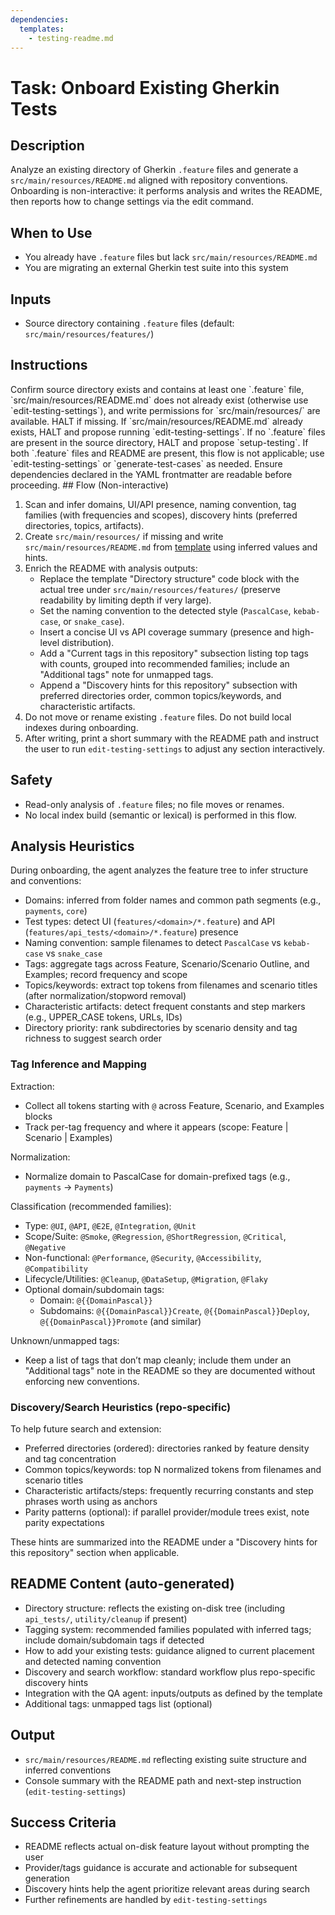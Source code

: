 ```yaml
---
dependencies:
  templates:
    - testing-readme.md
---
```


# Task: Onboard Existing Gherkin Tests

## Description

Analyze an existing directory of Gherkin `.feature` files and generate a `src/main/resources/README.md` aligned with repository conventions. Onboarding is non-interactive: it performs analysis and writes the README, then reports how to change settings via the edit command.

## When to Use

- You already have `.feature` files but lack `src/main/resources/README.md`
- You are migrating an external Gherkin test suite into this system

## Inputs

- Source directory containing `.feature` files (default: `src/main/resources/features/`)

## Instructions

<instructions>
Confirm source directory exists and contains at least one `.feature` file, `src/main/resources/README.md` does not already exist (otherwise use `edit-testing-settings`), and write permissions for `src/main/resources/` are available. HALT if missing. If `src/main/resources/README.md` already exists, HALT and propose running `edit-testing-settings`. If no `.feature` files are present in the source directory, HALT and propose `setup-testing`. If both `.feature` files and README are present, this flow is not applicable; use `edit-testing-settings` or `generate-test-cases` as needed. Ensure dependencies declared in the YAML frontmatter are readable before proceeding.

</instructions>
## Flow (Non-interactive)

1) Scan and infer domains, UI/API presence, naming convention, tag families (with frequencies and scopes), discovery hints (preferred directories, topics, artifacts).
2) Create `src/main/resources/` if missing and write `src/main/resources/README.md` from [template](./.krci-ai/templates/testing-readme.md) using inferred values and hints.
3) Enrich the README with analysis outputs:
   - Replace the template "Directory structure" code block with the actual tree under `src/main/resources/features/` (preserve readability by limiting depth if very large).
   - Set the naming convention to the detected style (`PascalCase`, `kebab-case`, or `snake_case`).
   - Insert a concise UI vs API coverage summary (presence and high-level distribution).
   - Add a "Current tags in this repository" subsection listing top tags with counts, grouped into recommended families; include an "Additional tags" note for unmapped tags.
   - Append a "Discovery hints for this repository" subsection with preferred directories order, common topics/keywords, and characteristic artifacts.
4) Do not move or rename existing `.feature` files. Do not build local indexes during onboarding.
5) After writing, print a short summary with the README path and instruct the user to run `edit-testing-settings` to adjust any section interactively.

## Safety

- Read-only analysis of `.feature` files; no file moves or renames.
- No local index build (semantic or lexical) is performed in this flow.

## Analysis Heuristics

During onboarding, the agent analyzes the feature tree to infer structure and conventions:

- Domains: inferred from folder names and common path segments (e.g., `payments`, `core`)
- Test types: detect UI (`features/<domain>/*.feature`) and API (`features/api_tests/<domain>/*.feature`) presence
- Naming convention: sample filenames to detect `PascalCase` vs `kebab-case` vs `snake_case`
- Tags: aggregate tags across Feature, Scenario/Scenario Outline, and Examples; record frequency and scope
- Topics/keywords: extract top tokens from filenames and scenario titles (after normalization/stopword removal)
- Characteristic artifacts: detect frequent constants and step markers (e.g., UPPER_CASE tokens, URLs, IDs)
- Directory priority: rank subdirectories by scenario density and tag richness to suggest search order

### Tag Inference and Mapping

Extraction:
- Collect all tokens starting with `@` across Feature, Scenario, and Examples blocks
- Track per-tag frequency and where it appears (scope: Feature | Scenario | Examples)

Normalization:
- Normalize domain to PascalCase for domain-prefixed tags (e.g., `payments` → `Payments`)

Classification (recommended families):
- Type: `@UI`, `@API`, `@E2E`, `@Integration`, `@Unit`
- Scope/Suite: `@Smoke`, `@Regression`, `@ShortRegression`, `@Critical`, `@Negative`
- Non-functional: `@Performance`, `@Security`, `@Accessibility`, `@Compatibility`
- Lifecycle/Utilities: `@Cleanup`, `@DataSetup`, `@Migration`, `@Flaky`
- Optional domain/subdomain tags:
  - Domain: `@{{DomainPascal}}`
  - Subdomains: `@{{DomainPascal}}Create`, `@{{DomainPascal}}Deploy`, `@{{DomainPascal}}Promote` (and similar)

Unknown/unmapped tags:
- Keep a list of tags that don’t map cleanly; include them under an "Additional tags" note in the README so they are documented without enforcing new conventions.

### Discovery/Search Heuristics (repo-specific)

To help future search and extension:
- Preferred directories (ordered): directories ranked by feature density and tag concentration
- Common topics/keywords: top N normalized tokens from filenames and scenario titles
- Characteristic artifacts/steps: frequently recurring constants and step phrases worth using as anchors
- Parity patterns (optional): if parallel provider/module trees exist, note parity expectations

These hints are summarized into the README under a "Discovery hints for this repository" section when applicable.

## README Content (auto-generated)

- Directory structure: reflects the existing on-disk tree (including `api_tests/`, `utility/cleanup` if present)
- Tagging system: recommended families populated with inferred tags; include domain/subdomain tags if detected
- How to add your existing tests: guidance aligned to current placement and detected naming convention
- Discovery and search workflow: standard workflow plus repo-specific discovery hints
- Integration with the QA agent: inputs/outputs as defined by the template
- Additional tags: unmapped tags list (optional)

## Output

- `src/main/resources/README.md` reflecting existing suite structure and inferred conventions
- Console summary with the README path and next-step instruction (`edit-testing-settings`)

## Success Criteria

- README reflects actual on-disk feature layout without prompting the user
- Provider/tags guidance is accurate and actionable for subsequent generation
- Discovery hints help the agent prioritize relevant areas during search
- Further refinements are handled by `edit-testing-settings`

